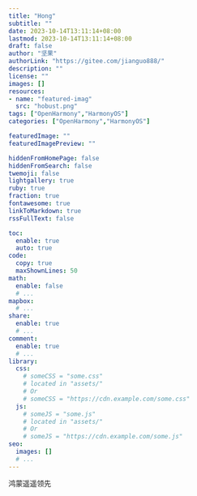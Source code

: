 ```yaml
---
title: "Hong"
subtitle: ""
date: 2023-10-14T13:11:14+08:00
lastmod: 2023-10-14T13:11:14+08:00
draft: false
author: "坚果"
authorLink: "https://gitee.com/jianguo888/"
description: ""
license: ""
images: []
resources:
- name: "featured-imag"
  src: "hobust.png"
tags: ["OpenHarmony","HarmonyOS"]
categories: ["OpenHarmony","HarmonyOS"]

featuredImage: ""
featuredImagePreview: ""

hiddenFromHomePage: false
hiddenFromSearch: false
twemoji: false
lightgallery: true
ruby: true
fraction: true
fontawesome: true
linkToMarkdown: true
rssFullText: false

toc:
  enable: true
  auto: true
code:
  copy: true
  maxShownLines: 50
math:
  enable: false
  # ...
mapbox:
  # ...
share:
  enable: true
  # ...
comment:
  enable: true
  # ...
library:
  css:
    # someCSS = "some.css"
    # located in "assets/"
    # Or
    # someCSS = "https://cdn.example.com/some.css"
  js:
    # someJS = "some.js"
    # located in "assets/"
    # Or
    # someJS = "https://cdn.example.com/some.js"
seo:
  images: []
  # ...
---
```


<!--more-->

鸿蒙遥遥领先
